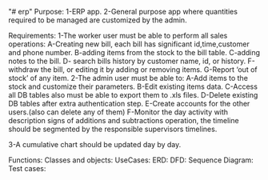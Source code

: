 "# erp" 
Purpose:
1-ERP app.
2-General purpose app where quantities required to be managed are customized by the admin.

Requirements:
1-The worker user must be able to perform all sales operations: 
	A-Creating new bill, each bill has significant id,time,customer and phone number.
 	B-adding items from the stock to the bill table.
	C-adding notes to the bill.
	D- search bills history by customer name, id, or history.
 	F-withdraw the bill, or editing it by adding or removing items.
	G-Report ‘out of stock’ of any item.
2-The admin user must be able to:
    A-Add items to the stock and customize their parameters.
    B-Edit existing items data.
    C-Access all DB tables also must be able to export them to .xls files.
    D-Delete existing DB tables after extra authentication step.
    E-Create accounts for the other users.(also can delete any of them)
    F-Monitor the day activity with description signs of additions and subtractions operation, the timeline should be segmented by the responsible supervisors timelines.

3-A cumulative chart should be updated day by day.

Functions:
Classes and objects:
UseCases:
ERD:
DFD:
Sequence Diagram:
Test  cases: